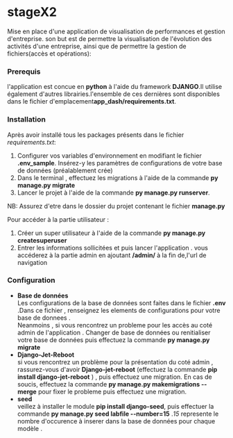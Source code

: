 # stageX2
Mise en place d'une application de visualisation de performances et gestion d'entreprise.
son but est de permettre la visualisation de l'évolution des activités d'une entreprise,
ainsi que de permettre la gestion de fichiers(accès et opérations):

### Prerequis 
l'application est concue en **python** à l'aide du framework **DJANGO**.Il utilise également 
d'autres librairies.l'ensemble de ces dernières sont disponibles dans le fichier d'emplacement**app_dash/requirements.txt**.

### Installation 
Après avoir installé tous les packages présents dans le fichier *requirements.txt*:
1. Configurer vos variables d'environnement en modifiant le fichier **.env_sample**. Insérez-y les paramètres de configurations de votre base de données (préalablement crée)
2. Dans le terminal , effectuez les migrations à l'aide de la commande **py manage.py migrate**
3. Lancer le projet à l'aide de la commande **py manage.py runserver**.

NB: Assurez d'etre dans le dossier du projet contenant le fichier **manage.py**

Pour accéder à la partie utilisateur : 
1. Créer un super utilisateur à l'aide de la commande **py manage.py createsuperuser**
2. Entrer les informations sollicitées et puis lancer l'application . vous accéderez à la partie admin en ajoutant **/admin/** à la fin de,l'url de navigation 

### Configuration 

- **Base de données**  
Les configurations de la base de données sont faites dans le fichier **.env** .Dans ce fichier , renseignez les elements de configurations pour votre base de donnees .  
Neanmoins , si vous rencontrez un probleme pour les accès au coté admin de l'application . Changer de base de données ou renitialiser votre base de données puis effectuez la commande **py manage.py migrate** 
- **Django-Jet-Reboot**  
si vous rencontrez un problème pour la présentation du coté admin , rassurez-vous d'avoir **Django-jet-reboot** (effectuez la commande **pip install django-jet-reboot** ) , puis effectuez une migration. En cas de soucis, effectuez la commande **py manage.py makemigrations --merge** pour fixer le probleme puis effectuez une migration.  
- **seed**  
 veillez à installer le module **pip install django-seed**, puis effectuer la commande **py manage.py seed labfile --number=15** .*15* represente le nombre d'occurence à inserer dans la base de données pour chaque modèle .  

